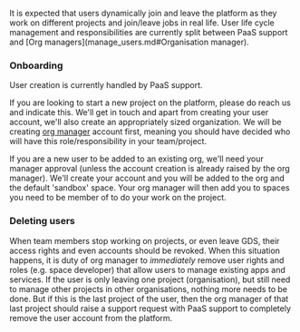 It is expected that users dynamically join and leave the platform as they work on different projects and join/leave jobs in real life. User life cycle management and responsibilities are currently split between PaaS support and [Org managers](manage_users.md#Organisation manager).

### Onboarding
User creation is currently handled by PaaS support.

If you are looking to start a new project on the platform, please do reach us and indicate this. We'll get in touch and apart from creating your user account, we'll also create an appropriately sized organization. We will be creating [org manager](manage_users.md#organisation-manager) account first, meaning you should have decided who will have this role/responsibility in your team/project.

If you are a new user to be added to an existing org, we'll need your manager approval (unless the account creation is already raised by the org manager). We'll create your account and you will be added to the org and the default 'sandbox' space. Your org manager will then add you to spaces you need to be member of to do your work on the project.

### Deleting users
When team members stop working on projects, or even leave GDS, their access rights and even accounts should be revoked. When this situation happens, it is duty of org manager to _immediately_ remove user rights and roles (e.g. space developer) that allow users to manage existing apps and services. If the user is only leaving one project (organisation), but still need to manage other projects in other organisations, nothing more needs to be done. But if this is the last project of the user, then the org manager of that last project should raise a support request with PaaS support to completely remove the user account from the platform.
